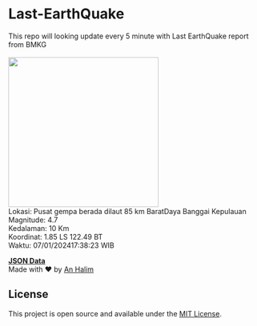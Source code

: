 # Last-EarthQuake
This repo will looking update every 5 minute with Last EarthQuake report from BMKG
<br>
<br>
<img src="https://static.bmkg.go.id/20240107173823.mmi.jpg" width="300"/>
<br>
Lokasi: Pusat gempa berada dilaut 85 km BaratDaya Banggai Kepulauan <br>
Magnitude: 4.7 <br>
Kedalaman: 10 Km <br>
Koordinat: 1.85 LS 122.49 BT <br>
Waktu: 07/01/202417:38:23 WIB <br>

<a href="./data/data.json">**JSON Data**</a>
<br>
Made with ❤️ by <a href="https://github.com/an-halim">An Halim</a>
## License

This project is open source and available under the [MIT License](LICENSE).
